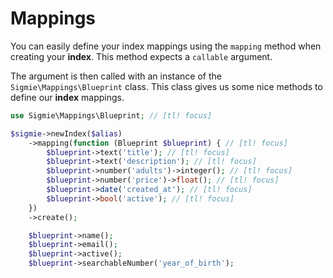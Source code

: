# Mappings

You can easily define your index mappings using the `mapping` 
method when creating your **index**. This method expects
a `callable` argument.

The argument is then called with an instance of the `Sigmie\Mappings\Blueprint` class. This class
gives us some nice methods to define our **index** mappings.

```php
use Sigmie\Mappings\Blueprint; // [tl! focus]

$sigmie->newIndex($alias)
    ->mapping(function (Blueprint $blueprint) { // [tl! focus]
        $blueprint->text('title'); // [tl! focus]
        $blueprint->text('description'); // [tl! focus]
        $blueprint->number('adults')->integer(); // [tl! focus]
        $blueprint->number('price')->float(); // [tl! focus]
        $blueprint->date('created_at'); // [tl! focus]
        $blueprint->bool('active'); // [tl! focus]
    })
    ->create();
```

```php
    $blueprint->name();
    $blueprint->email();
    $blueprint->active();
    $blueprint->searchableNumber('year_of_birth');
```
